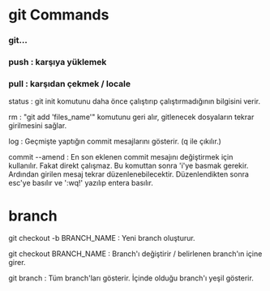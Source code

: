 # git Commands

### git...

### push : karşıya yüklemek

### pull : karşıdan çekmek / locale

status : git init komutunu daha önce çalıştırıp çalıştırmadığının bilgisini verir.

rm : "git add 'files_name'"
komutunu geri alır, gitlenecek dosyaların tekrar girilmesini sağlar.

log : Geçmişte yaptığın commit mesajlarını gösterir. (q ile çıkılır.)

commit --amend : En son eklenen commit mesajını değiştirmek için kullanılır. Fakat direkt çalışmaz. Bu komuttan sonra 'i'ye basmak gerekir. Ardından girilen mesaj tekrar düzenlenebilecektir. Düzenlendikten sonra esc'ye basılır ve ':wq!' yazılıp entera basılır.

# branch

git checkout -b BRANCH_NAME : Yeni branch oluşturur.

git checkout BRANCH_NAME : Branch'ı değiştirir / belirlenen branch'ın içine girer.

git branch : Tüm branch'ları gösterir. İçinde olduğu branch'ı yeşil gösterir.

